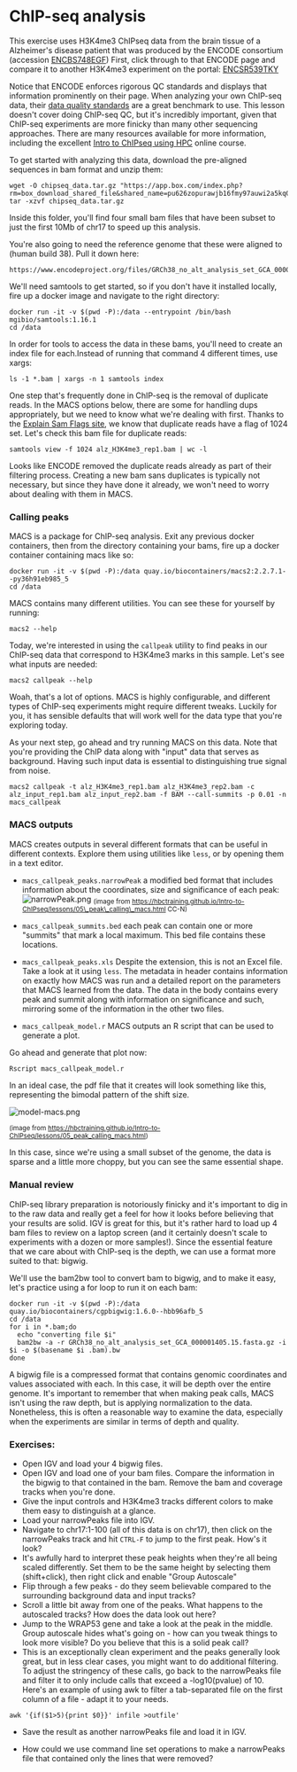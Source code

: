 # ChIP-seq analysis

This exercise uses H3K4me3 ChIPseq data from the brain tissue of a Alzheimer's disease patient that was produced by the ENCODE consortium (accession [ENCBS748EGF](https://www.encodeproject.org/biosamples/ENCBS748EGF/)) First, click through to that ENCODE page and compare it to another H3K4me3 experiment on the portal: [ENCSR539TKY](https://www.encodeproject.org/experiments/ENCSR539TKY/)

Notice that ENCODE enforces rigorous QC standards and displays that information prominently on their page. When analyzing your own ChIP-seq data, their [data quality standards](https://www.encodeproject.org/chip-seq/histone-encode4/#standards) are a great benchmark to use.  This lesson doesn't cover doing ChIP-seq QC, but it's incredibly important, given that ChIP-seq experiments are more finicky than many other sequencing approaches. There are many resources available for more information, including the excellent [Intro to ChIPseq using HPC](https://hbctraining.github.io/Intro-to-ChIPseq/schedule/2-day.html) online course.

To get started with analyzing this data, download the pre-aligned sequences in bam format and unzip them:

```
wget -O chipseq_data.tar.gz "https://app.box.com/index.php?rm=box_download_shared_file&shared_name=pu626zopurawjb16fmy97auwi2a5kq0m&file_id=f_1138767053169"
tar -xzvf chipseq_data.tar.gz
```

Inside this folder, you'll find four small bam files that have been subset to just the first 10Mb of chr17 to speed up this analysis.


You're also going to need the reference genome that these were aligned to (human build 38). Pull it down here:
```
https://www.encodeproject.org/files/GRCh38_no_alt_analysis_set_GCA_000001405.15/@@download/GRCh38_no_alt_analysis_set_GCA_000001405.15.fasta.gz
```

We'll need samtools to get started, so if you don't have it installed locally, fire up a docker image and navigate to the right directory:

```
docker run -it -v $(pwd -P):/data --entrypoint /bin/bash mgibio/samtools:1.16.1
cd /data
```

In order for tools to access the data in these bams, you'll need to create an index file for each.Instead of running that command 4 different times, use xargs:

```
ls -1 *.bam | xargs -n 1 samtools index
``` 

One step that's frequently done in ChIP-seq is the removal of duplicate reads. In the MACS options below, there are some for handling dups appropriately, but we need to know what we're dealing with first. Thanks to the [Explain Sam Flags site](https://broadinstitute.github.io/picard/explain-flags.html), we know that duplicate reads have a flag of 1024 set. Let's check this bam file for duplicate reads:

```
samtools view -f 1024 alz_H3K4me3_rep1.bam | wc -l
```

Looks like ENCODE removed the duplicate reads already as part of their filtering process. Creating a new bam sans duplicates is typically not necessary, but since they have done it already, we won't need to worry about dealing with them in MACS. 

### Calling peaks

MACS is a package for ChIP-seq analysis. Exit any previous docker containers, then from the directory containing your bams, fire up a docker container containing macs like so:
```
docker run -it -v $(pwd -P):/data quay.io/biocontainers/macs2:2.2.7.1--py36h91eb985_5
cd /data
```

MACS contains many different utilities. You can see these for yourself by running:

```
macs2 --help
```

Today, we're interested in using the `callpeak` utility to find peaks in our ChIP-seq data that correspond to H3K4me3 marks in this sample. Let's see what inputs are needed:

```
macs2 callpeak --help
```

Woah, that's a lot of options. MACS is highly configurable, and different types of ChIP-seq experiments might require different tweaks.  Luckily for you, it has sensible defaults that will work well for the data type that you're exploring today. 

As your next step, go ahead and try running MACS on this data. Note that you're providing the ChIP data along with "input" data that serves as background.  Having such input data is essential to distinguishing true signal from noise.

```
macs2 callpeak -t alz_H3K4me3_rep1.bam alz_H3K4me3_rep2.bam -c alz_input_rep1.bam alz_input_rep2.bam -f BAM --call-summits -p 0.01 -n macs_callpeak
```

### MACS outputs

MACS creates outputs in several different formats that can be useful in different contexts. Explore them using utilities like `less`, or by opening them in a text editor.

- `macs_callpeak_peaks.narrowPeak` a modified bed format that includes information about the coordinates, size and significance of each peak:
![narrowPeak.png](narrowPeak.png)
<sub>(image from https://hbctraining.github.io/Intro-to-ChIPseq/lessons/05\_peak\_calling\_macs.html CC-N)<sub>

- `macs_callpeak_summits.bed` each peak can contain one or more "summits" that mark a local maximum. This bed file contains these locations.

- `macs_callpeak_peaks.xls` Despite the extension, this is not an Excel file. Take a look at it using `less`.  The metadata in header contains information on exactly how MACS was run and a detailed report on the parameters that MACS learned from the data. The data in the body contains every peak and summit along  with information on significance and such, mirroring some of the information in the other two files. 

- `macs_callpeak_model.r` MACS outputs an R script that can be used to generate a plot. 

Go ahead and generate that plot now:

```
Rscript macs_callpeak_model.r
```
In an ideal case, the pdf file that it creates will look something like this, representing the bimodal pattern of the shift size.

![model-macs.png](model-macs.png)

<sub>(image from https://hbctraining.github.io/Intro-to-ChIPseq/lessons/05_peak_calling_macs.html)<sub>

In this case, since we're using a small subset of the genome, the data is sparse and a little more choppy, but you can see the same essential shape.

### Manual review

ChIP-seq library preparation is notoriously finicky and it's important to dig in to the raw data and really get a feel for how it looks before believing that your results are solid. IGV is great for this, but it's rather hard to load up 4 bam files to review on a laptop screen (and it certainly doesn't scale to experiments with a dozen or more samples!).  Since the essential feature that we care about with ChIP-seq is the depth, we can use a format more suited to that: bigwig. 

We'll use the bam2bw tool to convert bam to bigwig, and to make it easy, let's practice using a for loop to run it on each bam:

```
docker run -it -v $(pwd -P):/data quay.io/biocontainers/cgpbigwig:1.6.0--hbb96afb_5
cd /data
for i in *.bam;do
  echo "converting file $i"
  bam2bw -a -r GRCh38_no_alt_analysis_set_GCA_000001405.15.fasta.gz -i $i -o $(basename $i .bam).bw
done
```

A bigwig file is a compressed format that contains genomic coordinates and values associated with each. In this case, it will be depth over the entire genome.  It's important to remember that when making peak calls, MACS isn't using the raw depth, but is applying normalization to the data.  Nonetheless, this is often a reasonable way to examine the data, especially when the experiments are similar in terms of depth and quality.

### Exercises:

- Open IGV and load your 4 bigwig files.
- Open IGV and load one of your bam files. Compare the information in the bigwig to that contained in the bam. Remove the bam and coverage tracks when you're done.
- Give the input controls and H3K4me3 tracks different colors to make them easy to distinguish at a glance. 
- Load your narrowPeaks file into IGV.
- Navigate to chr17:1-100 (all of this data is on chr17), then click on the narrowPeaks track and hit `CTRL-F` to jump to the first peak. How's it look?
- It's awfully hard to interpret these peak heights when they're all being scaled differently.  Set them to be the same height by selecting them (shift+click), then right click and enable "Group Autoscale"
- Flip through a few peaks - do they seem believable compared to the surrounding background data and input tracks?
- Scroll a little bit away from one of the peaks. What happens to the autoscaled tracks?  How does the data look out here?
- Jump to the WRAP53 gene and take a look at the peak in the middle. Group autoscale hides what's going on - how can you tweak things to look more visible? Do you believe that this is a solid peak call?  
- This is an exceptionally clean experiment and the peaks generally look great, but in less clear cases, you might want to do additional filtering.  To adjust the stringency of these calls, go back to the narrowPeaks file and filter it to only include calls that exceed a -log10(pvalue) of 10.  Here's an example of using awk to filter a tab-separated file on the first column of a file - adapt it to your needs.

```
awk '{if($1>5){print $0}}' infile >outfile'
```
- Save the result as another narrowPeaks file and load it in IGV. 

- How could we use command line set operations to make a narrowPeaks file that contained only the lines that were removed?
